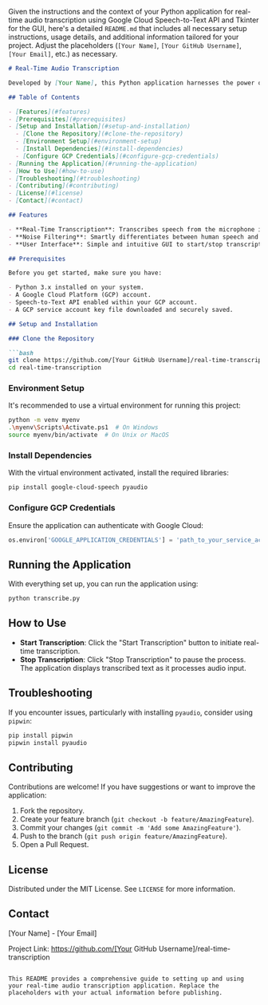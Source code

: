 Given the instructions and the context of your Python application for real-time audio transcription using Google Cloud Speech-to-Text API and Tkinter for the GUI, here's a detailed `README.md` that includes all necessary setup instructions, usage details, and additional information tailored for your project. Adjust the placeholders (`[Your Name]`, `[Your GitHub Username]`, `[Your Email]`, etc.) as necessary.

```markdown
# Real-Time Audio Transcription

Developed by [Your Name], this Python application harnesses the power of Google's Speech-to-Text API to transcribe audio in real-time directly from the microphone. Featuring a straightforward graphical interface built with Tkinter, it is designed for ease of use, focusing on human speech and effectively filtering out background noise.

## Table of Contents

- [Features](#features)
- [Prerequisites](#prerequisites)
- [Setup and Installation](#setup-and-installation)
  - [Clone the Repository](#clone-the-repository)
  - [Environment Setup](#environment-setup)
  - [Install Dependencies](#install-dependencies)
  - [Configure GCP Credentials](#configure-gcp-credentials)
- [Running the Application](#running-the-application)
- [How to Use](#how-to-use)
- [Troubleshooting](#troubleshooting)
- [Contributing](#contributing)
- [License](#license)
- [Contact](#contact)

## Features

- **Real-Time Transcription**: Transcribes speech from the microphone instantaneously.
- **Noise Filtering**: Smartly differentiates between human speech and background noise.
- **User Interface**: Simple and intuitive GUI to start/stop transcription effortlessly.

## Prerequisites

Before you get started, make sure you have:

- Python 3.x installed on your system.
- A Google Cloud Platform (GCP) account.
- Speech-to-Text API enabled within your GCP account.
- A GCP service account key file downloaded and securely saved.

## Setup and Installation

### Clone the Repository

```bash
git clone https://github.com/[Your GitHub Username]/real-time-transcription.git
cd real-time-transcription
```

### Environment Setup

It's recommended to use a virtual environment for running this project:

```bash
python -m venv myenv
.\myenv\Scripts\Activate.ps1  # On Windows
source myenv/bin/activate  # On Unix or MacOS
```

### Install Dependencies

With the virtual environment activated, install the required libraries:

```bash
pip install google-cloud-speech pyaudio
```

### Configure GCP Credentials

Ensure the application can authenticate with Google Cloud:

```python
os.environ['GOOGLE_APPLICATION_CREDENTIALS'] = 'path_to_your_service_account_key.json'
```

## Running the Application

With everything set up, you can run the application using:

```bash
python transcribe.py
```

## How to Use

- **Start Transcription**: Click the "Start Transcription" button to initiate real-time transcription.
- **Stop Transcription**: Click "Stop Transcription" to pause the process. The application displays transcribed text as it processes audio input.

## Troubleshooting

If you encounter issues, particularly with installing `pyaudio`, consider using `pipwin`:

```bash
pip install pipwin
pipwin install pyaudio
```

## Contributing

Contributions are welcome! If you have suggestions or want to improve the application:

1. Fork the repository.
2. Create your feature branch (`git checkout -b feature/AmazingFeature`).
3. Commit your changes (`git commit -m 'Add some AmazingFeature'`).
4. Push to the branch (`git push origin feature/AmazingFeature`).
5. Open a Pull Request.

## License

Distributed under the MIT License. See `LICENSE` for more information.

## Contact

[Your Name] - [Your Email]

Project Link: https://github.com/[Your GitHub Username]/real-time-transcription
```

This README provides a comprehensive guide to setting up and using your real-time audio transcription application. Replace the placeholders with your actual information before publishing.
